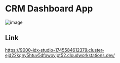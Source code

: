 # CRM Dashboard App
![image](https://github.com/user-attachments/assets/5853831f-a2af-4272-9c0c-c9ac8c1b5061)

## Link
https://9000-idx-studio-1745584612379.cluster-ejd22kqny5htuv5dfowoyipt52.cloudworkstations.dev/
